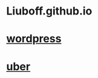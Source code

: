 # Liuboff.github.io

# [wordpress](https://liuboff.github.io/wordpress/)

# [uber](https://liuboff.github.io/Uber/)
